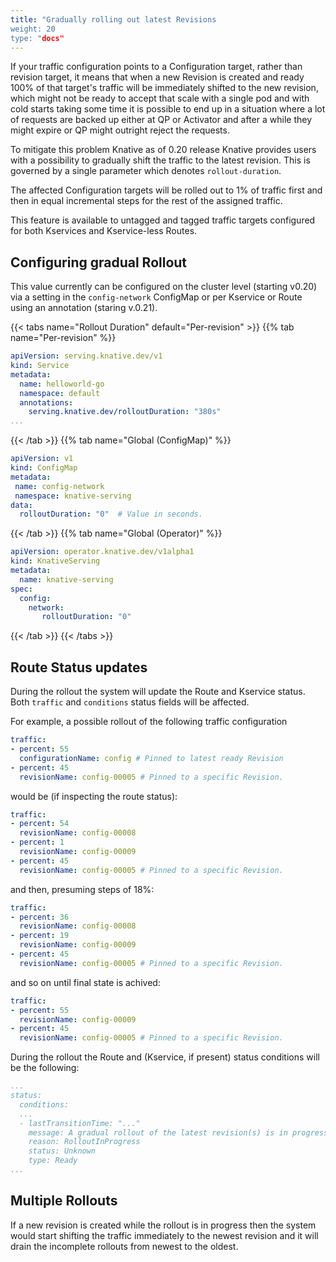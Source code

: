```yaml
---
title: "Gradually rolling out latest Revisions
weight: 20
type: "docs"
---
```


If your traffic configuration points to a Configuration target, rather than revision target, it means that when a new Revision is created and ready 100% of that target's traffic will be immediately shifted to the new revision, which might not be ready to accept that scale with a single pod and with cold starts taking some time it is possible to end up in a situation where a lot of requests are backed up either at QP or Activator and after a while they might expire or QP might outright reject the requests.

To mitigate this problem Knative as of 0.20 release Knative provides users with a possibility to gradually shift the traffic to the latest revision. 
This is governed by a single parameter which denotes `rollout-duration`.

The affected Configuration targets will be rolled out to 1% of traffic first and then in equal incremental steps for the rest of the assigned traffic.


This feature is available to untagged and tagged traffic targets configured for both  Kservices and Kservice-less Routes.


## Configuring gradual Rollout

This value currently can be configured on the cluster level (starting v0.20) via a setting in the `config-network` ConfigMap or per Kservice or Route using an annotation (staring v.0.21).

{{< tabs name="Rollout Duration" default="Per-revision" >}}
{{% tab name="Per-revision" %}}
```yaml
apiVersion: serving.knative.dev/v1
kind: Service
metadata:
  name: helloworld-go
  namespace: default
  annotations:
    serving.knative.dev/rolloutDuration: "380s"
...
```
{{< /tab >}}
{{% tab name="Global (ConfigMap)" %}}
```yaml
apiVersion: v1
kind: ConfigMap
metadata:
 name: config-network
 namespace: knative-serving
data:
  rolloutDuration: "0"  # Value in seconds.
```
{{< /tab >}}
{{% tab name="Global (Operator)" %}}
```yaml
apiVersion: operator.knative.dev/v1alpha1
kind: KnativeServing
metadata:
  name: knative-serving
spec:
  config:
    network:
       rolloutDuration: "0"
```
{{< /tab >}}
{{< /tabs >}}



## Route Status updates

During the rollout the system will update the Route and Kservice status. Both `traffic` and `conditions` status fields will be affected.

For example, a possible rollout of the following traffic configuration

```yaml
traffic:
- percent: 55
  configurationName: config # Pinned to latest ready Revision
- percent: 45
  revisionName: config-00005 # Pinned to a specific Revision.
```

would be (if inspecting the route status):
```yaml
traffic:
- percent: 54
  revisionName: config-00008
- percent: 1
  revisionName: config-00009
- percent: 45
  revisionName: config-00005 # Pinned to a specific Revision.
```

and then, presuming steps of 18%:

```yaml
traffic:
- percent: 36
  revisionName: config-00008
- percent: 19
  revisionName: config-00009
- percent: 45
  revisionName: config-00005 # Pinned to a specific Revision.
```

and so on until final state is achived:

```yaml
traffic:
- percent: 55
  revisionName: config-00009
- percent: 45
  revisionName: config-00005 # Pinned to a specific Revision.
```

During the rollout the Route and (Kservice, if present) status conditions will be the following:

```yaml
...
status:
  conditions:
  ...
  - lastTransitionTime: "..."
    message: A gradual rollout of the latest revision(s) is in progress.
    reason: RolloutInProgress
    status: Unknown
    type: Ready
...
```

## Multiple Rollouts

If a new revision is created while the rollout is in progress then the system would start shifting the traffic immediately to the newest revision and it will drain the incomplete rollouts from newest to the oldest.
